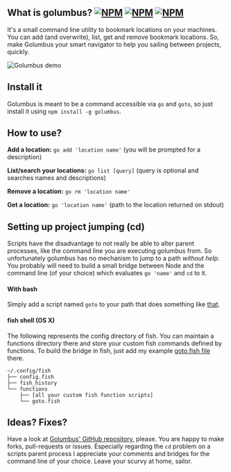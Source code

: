 ## What is golumbus? [![NPM](https://img.shields.io/npm/v/golumbus.svg?style=flat-square)](https://npmjs.com/golumbus) [![NPM](https://img.shields.io/npm/dm/golumbus.svg?style=flat-square)](https://npmjs.com/golumbus) [![NPM](https://img.shields.io/npm/l/golumbus.svg?style=flat-square)](https://npmjs.com/golumbus)

It's a small command line utility to bookmark locations on your machines.
You can add (and overwrite), list, get and remove bookmark locations.
So, make Golumbus your smart navigator to help you sailing between projects, quickly.

![Golumbus demo](https://i.imgsafe.org/ba9acd5.gif)

## Install it

Golumbus is meant to be a command accessible via `go` and `goto`, so just install it using `npm install -g golumbus`.

## How to use?

**Add a location:** `go add 'location name'` (you will be prompted for a description)

**List/search your locations:** `go list [query]` (query is optional and searches names and descriptions)

**Remove a location:** `go rm 'location name'`

**Get a location:** `go 'location name'` (path to the location returned on stdout)

## Setting up project jumping (cd)

Scripts have the disadvantage to not really be able to alter parent processes, like the command line you are executing golumbus from.
So unfortunately golumbus has no mechanism to jump to a path *without help*. You probably will need to build a small bridge between Node and the command line (of your choice) which evaluates `go 'name'` and `cd` to it.

#### With bash

Simply add a script named `goto` to your path that does something like [that](goto.sh).

#### fish shell (OS X)

The following represents the config directory of fish. You can maintain a functions directory there and store your custom fish commands defined by functions. To build the bridge in fish, just add my example [goto.fish file](goto.fish) there.

```
~/.config/fish
├── config.fish
├── fish_history
└── functions
    ├── [all your custom fish function scripts]
    └── goto.fish
```


## Ideas? Fixes?

Have a look at [Golumbus' GitHub repository](http://github.com/JonasPriest/golumbus), please. You are happy to make forks, pull-requests or issues. Especially regarding the `cd` problem on a scripts parent process I appreciate your comments and bridges for the command line of your choice.
Leave your scurvy at home, sailor.
